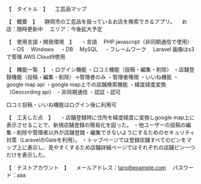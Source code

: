 【　タイトル　】
　工芸品マップ

【　概要　】
　静岡市の工芸品を扱っているお店を検索できるアプリ。
　お店：随時更新中
　エリア：今後拡大予定
  
【　使用言語・開発環境　】
　・言語
　PHP  javascript（非同期通信で使用）
　・OS
 　Windows
　・DB
 　MySQL
　・フレームワーク
 　Laravel
  画像はs3で管理
  AWS Cloud9使用
 
【　機能一覧　】
 ・ログイン機能
 ・口コミ機能（投稿・編集・削除）
 ・店舗登録機能（投稿・編集・削除）→管理者のみ
 ・管理者権限
 ・いいね機能
 ・google map api
 ・google map上での店舗検索機能
 ・緯度経度変換（Geocording api）
 ・非同期通信
 ・認証・認可
 
 口コミ投稿・いいね機能はログイン後に利用可
 
【　工夫した点　】
　・店舗登録時に住所を緯度経度に変換しgoogle map上に表示させることで、新規店舗登録の簡易化を図った。
  ・他ユーザーの投稿の編集・削除や管理者以外が店舗登録・編集できないようにするためのセキュリティ対策（LaravelのGateを利用）。
  ・トップページでは登録店舗すべてのピンをマップ上に表示し、見やすくするため店舗詳細ページではそれぞれの店舗ピン一つだけを表示した。
  
【　テストアカウント　】
　メールアドレス：taro@example.com
　パスワード：aaa
